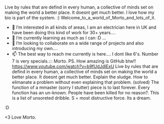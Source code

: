 Live by rules that are defind in every human, a collective of minds set on making the world a better place. It doesnt get much better. 
I love how my bio is part of the system. :) Welcome_to_a_world_of_Morto_and_lots_of_it.
- 👀 I’m interested in all kinds of areas, I am an electrician here in UK and have been doing this kind of work for 30+ years....
- 🌱 I’m currently learning as much as I can :D ...
- 💞️ I’m looking to collaborate on a wide range of projects and also introducing my own....
- 📫 The best way to reach me currently is here....
I dont like 6's. 
Number 7 is very specials.:::
Morto. PS. How amazing is GitHub btw!! 
https://www.youtube.com/watch?v=b9fUdJdlExU
Live by rules that are defind in every human, a collective of minds set on making the world a better place. It doesnt get much better. 
Explain the sludge. How to elimanate a problem without even explaining that problem. (solved)
The function of a mmaster (sorry I stutter) piece is to last forever. 
Every function has an un-known.
People have been killed for no reason?.
This is a list of unsoreted dribble. 
S = most distructive force. 
Its a dream.



:D



<3
Love Morto.
